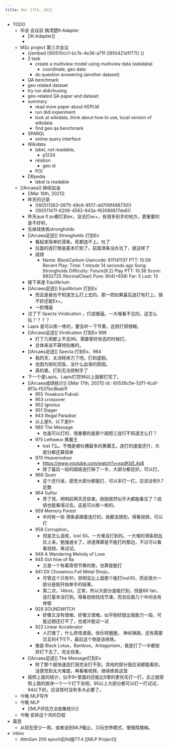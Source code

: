 ```yaml
---
title: Mar 17th, 2021
---
```


- TODO
	- 毕设 会议前 搞清楚K-Adapter
		- [[K-Adapter]]
		-
	- MSc project 第三次会议
		- {{embed ((60510cc1-bc7e-4e36-a71f-2850421d1f77)) }}
		- 2 task
			- create a multiview model using multiview data (wikidata)
				- coordinate, geo data
			- do question answering (another dataset)
		- QA benchmark
		- geo related dataset
		- try run didichuxing
		- geo-related QA paper and dataset
		- summary
			- read more paper about KEPLM
			- run didi experiment
			- look at wikidata, think about how to use, local version of wikidata
			- find geo qa benchmark
		- SPARQL
			- online query interface
		- Wikidata
			- label, not readable,
				- p1234
			- relation
				- geo id
			- POI
		- DBpedia
			- label is readable
	- [[Arcaea]] 继续加油
		- [[Mar 16th, 2021]]
		- 昨天的记录
			- ((60511363-0875-49c6-8517-dd709f488730))
			- ((6051147f-6206-4562-843a-f63086817de6))
		- 昨天qua fl pv都打到ex，没法打ex+，有很多别手的地方，更重要的是不好听。
		- 先继续练练strongholds
		- [[Arcaea足迹]] Strongholds 打到Ex
			- 看起来简单的滑条，死都连不上。吐了
			- 后面的连打倒是基本打到了。前面滑条没办法了，就这样了
			- 成绩
				- Name: BlackCarbon
				  Usercode: 611141137
				  PTT: 10.59
				  Recent Play:
				  Time: 1 minute 14 seconds ago
				  Song: Strongholds
				  Difficulty: Future(9.2)
				  Play PTT: 10.36
				  Score: 9832725 (NormalClear)
				  Pure: 904(+838)
				  Far: 5
				  Lost: 13
		- 接下来是 Equilibrium
		- [[Arcaea足迹]] Equilibrium 打到Ex
			- 而且是我也不知道怎么打上去的。那一把如果最后连打有打上，搞不好还能Ex+。
			- 一脸懵逼
		- 试了下 Specta Vindication ，打成傻逼。一大堆看不见的。这怎么玩？？？？
		- Lapis 是可以练一练的，要去听一下节奏。这把打得很糊。
		- [[Arcaea足迹]] Vindication 打到Ex 988
			- 打了几把都上不去99。需要更好状态的时候打。
			- 总体来说不算特别难的。
		- [[Arcaea足迹]] Specta 打到Ex，984
			- 我的天，太消耗体力了吧。打到虚脱。
			- 也因为刚吃完饭，没什么血液的原因。
			- 真的累。打到无法控制手了
		- 下一个是Lapis。Lapis打完96以上就都打完了。
		- [[Arcaea成绩统计]] [[Mar 17th, 2021]]
		  id:: 60526c5e-52f1-4ca1-8f7a-f537bc8bab1f
			- 955 Yosakura Fubuki
			- 953 crossover
			- 952 Ignotus
			- 951 Stager
			- 943 Illegal Paradise
			- 以上是9，以下是9+
			- 980 The Message
				- 也是可以打的，很重要的是那个超短三连打不知道怎么打？
			- 975 Lethaeus 黄魔王
				- lost 7么。不愧是被吐槽最多的黄魔王。连打的速度还行，大部分都还算简单
			- 970 Heavensdoor
				- https://www.youtube.com/watch?v=xpdKldf_4q8
				- 除了最后一段的超级连打掉了一半，大部分都还好。可以打。
			- 966 Quon
				- 这个还行诶，感觉大部分都能打，可以多打一打。应该没有9.7定数
			- 964 Sulfur
				- 奇了怪，明明前两天还目害。刚刚居然似乎大都能看见了？成绩也能看得过去。这是可以练一练的。
			- 959 Memory Forest
				- 中间有一些 滑条紧跟着连打的，我都没按到，得看视频，可以打
			- 958 Corruption，
				- 但是怎么说呢，lost 50。一大堆没打到的。一大堆的滑条把血拉上来，勉强通关了。讲道理算是不能打的那边，不过可以看看视频，再试试。
			- 949 A Wandering Melody of Love
			- 945 Got hive of Ra
				- 又是一个有着奇怪节奏的歌，也算是能打
			- 941 DX Choseinou Full Metal Shojo，
				- 尽管这个只有91，但明显比上面那个能打lost30，而且很大一部分是刚开始单手的结果。
				- 第二次，14lost。正常，所以大部分是能打到。但是66 fair。连打基本没打到。得看视频找找节凑，而且后面几个中间会有停顿
			- 928 SOUNDWiTCH
				- 好像又没有很难，好像又很难。似乎刚好超出我能力一段，可能近期还打不了，也或许能试一试
			- 922 Linear Accelerator
				- 人打傻了，什么奇怪谱面。快乐转圈圈， 神经弹跳，还有需要交互的4下5下。最后这个倒是该练练。
			- 像是 Black Lotus，Bamboo，Antagonism，我是打了一半都放弃打下去了。完全目害。
		- [[Arcaea足迹]] The Message打到Ex
			- 除了那个超快速连打我完全打不到，其他的部分我应该都能看到，没感觉到太大难度。再看看视频，继续练练这首
		- 按照上面的统计，似乎9+里面的还能比9里的更优先打一打。总之就按照上面的排序一个一个打下去吧。95以上大部分都可以打一打试试，94以下的，应该暂时没有多大必要了。
	- 今晚 MLP写作
	- 今晚 MLP
		- [[MLP评估方法收集统计]]
	- 今晚 安排这个月的日程
- 晨思
	- 从现在至少一周，或者说到MLP截止，只玩世界模式，慢慢爬楼梯。
- inbox
	- AttnGan 200 epoch后fid是77.4 [[MLP Project]]